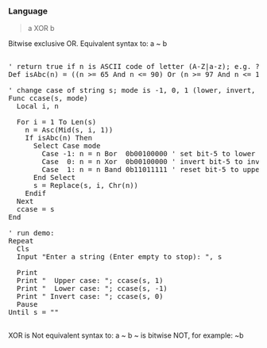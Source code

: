 ### Language

> a XOR b

Bitwise exclusive OR. Equivalent syntax to: a ~ b

<pre>

' return true if n is ASCII code of letter (A-Z|a-z); e.g. ? isAbc(Asc("z"))
Def isAbc(n) = ((n >= 65 And n <= 90) Or (n >= 97 And n <= 122))

' change case of string s; mode is -1, 0, 1 (lower, invert, upper). 
Func ccase(s, mode)
  Local i, n
  
  For i = 1 To Len(s)
    n = Asc(Mid(s, i, 1))
    If isAbc(n) Then
      Select Case mode
        Case -1: n = n Bor  0b00100000 ' set bit-5 to lower case
        Case  0: n = n Xor  0b00100000 ' invert bit-5 to invert case
        Case  1: n = n Band 0b11011111 ' reset bit-5 to upper case 
      End Select
      s = Replace(s, i, Chr(n))
    Endif
  Next
  ccase = s
End

' run demo:
Repeat
  Cls
  Input "Enter a string (Enter empty to stop): ", s
  
  Print
  Print "  Upper case: "; ccase(s, 1)
  Print "  Lower case: "; ccase(s, -1)
  Print " Invert case: "; ccase(s, 0)
  Pause
Until s = ""

</pre>

XOR is Not equivalent syntax to: a ~ b
~ is bitwise NOT, for example: ~b
